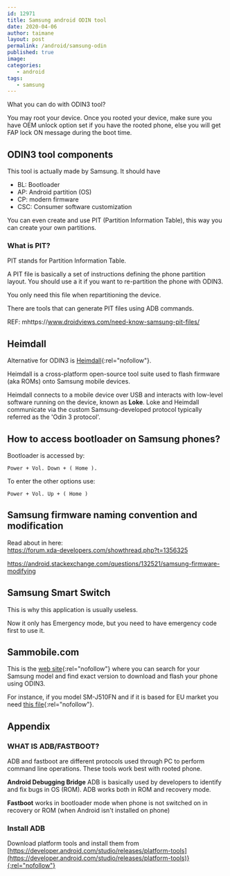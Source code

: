 ```yaml
---
id: 12971
title: Samsung android ODIN tool
date: 2020-04-06
author: taimane
layout: post
permalink: /android/samsung-odin
published: true
image: 
categories: 
   - android
tags:
   - samsung
---
```

What you can do with ODIN3 tool? 

You may root your device. Once you rooted your device, make sure you have OEM unlock option set if you have the rooted phone, else you will get FAP lock ON message during the boot time.


## ODIN3 tool components

This tool is actually made by Samsung. It should have

* BL: Bootloader
* AP: Android partition (OS)
* CP: modern firmware
* CSC: Consumer software customization

You can even create and use PIT (Partition Information Table), this way you can create your own partitions.

### What is PIT?

PIT stands for Partition Information Table.

A PIT file is basically a set of instructions defining the phone partition layout. You should use a it if you want to re-partition the phone with ODIN3.

You only need this file when repartitioning the device.

There are tools that can generate PIT files using ADB commands.

REF: mhttps://www.droidviews.com/need-know-samsung-pit-files/


## Heimdall

Alternative for ODIN3 is [Heimdall](https://gitlab.com/BenjaminDobell/Heimdall){:rel="nofollow"}.

Heimdall is a cross-platform open-source tool suite used to flash firmware (aka ROMs) onto Samsung mobile devices.

Heimdall connects to a mobile device over USB and interacts with low-level software running on the device, known as **Loke**. Loke and Heimdall communicate via the custom Samsung-developed protocol typically referred as the 'Odin 3 protocol'.


## How to access bootloader on Samsung phones?

Bootloader is accessed by:

```
Power + Vol. Down + ( Home ). 
```


To enter the other options use:

```
Power + Vol. Up + ( Home ) 
```

## Samsung firmware naming convention and modification

Read about in here:  
https://forum.xda-developers.com/showthread.php?t=1356325


https://android.stackexchange.com/questions/132521/samsung-firmware-modifying



##  Samsung Smart Switch

This is why this application is usually useless.

Now it only has Emergency mode, but you need to have emergency code first to use it.



## Sammobile.com

This is the [web site](https://www.sammobile.com){:rel="nofollow"} where you can search for your Samsung model and find exact version to download and flash your phone using ODIN3.

For instance, if you model SM-J510FN and if it is based for EU market you need [this file](https://www.sammobile.com/samsung/galaxy-j5-2016/firmware/SM-J510FN/SEE/download/J510FNXXS3BSH2/291252/){:rel="nofollow"}.

## Appendix 

### WHAT IS ADB/FASTBOOT?

ADB and fastboot are different protocols used through PC to perform command line operations. These tools work best with rooted phone.

**Android Debugging Bridge** ADB is basically used by developers to identify and fix bugs in OS (ROM). ADB works both in ROM and recovery mode.

**Fastboot** works in bootloader mode when phone is not switched on in recovery or ROM (when Android isn't installed on phone)

### Install ADB

Download platform tools and install them from
[https://developer.android.com/studio/releases/platform-tools](https://developer.android.com/studio/releases/platform-tools)}{:rel="nofollow"}

<!-- 
Rooting Samsung Galaxy using TWRP

TWRP
https://www.mediafire.com/file/844c26g346r2f5n/TWRP_3.0.2_SM_J5_2016_Nougat_7.1.1.tar/file

Super SU
http://www.mediafire.com/file/vjcjh24gx80g01y/SuperSU-v2.82-20170528234214.zip/file

Procedure
https://www.youtube.com/watch?v=aCeSV7dMylI -->